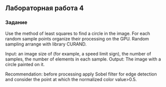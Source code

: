 ## Лабораторная работа 4
### Задание
Use the method of least squares to find a circle in the image. For each random sample points organize their processing on the GPU. Random sampling arrange with library CURAND.

Input: an image size of (for example, a speed limit sign), the number of samples, the number of elements in each sample.
Output: The image with a circle painted on it.

Recommendation: before processing apply Sobel filter for edge detection and consider the point at which the normalized color value>0.5.
